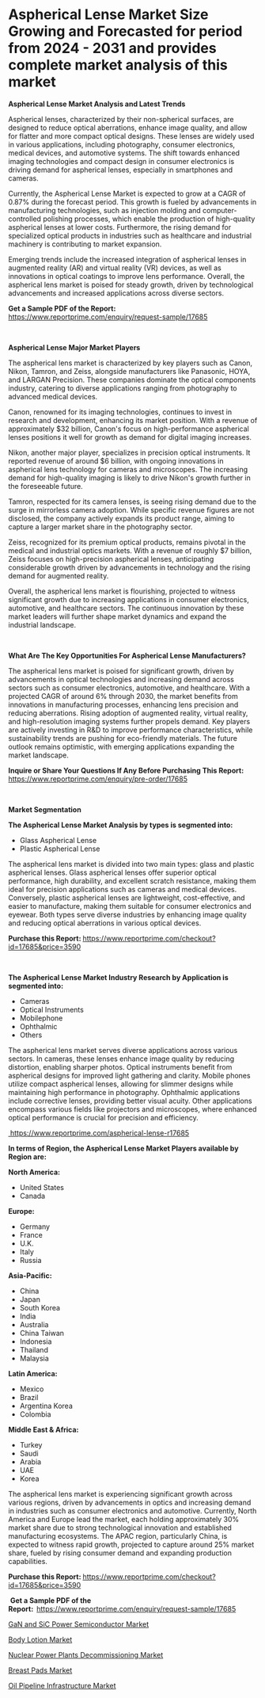 <p><h1>Aspherical Lense Market Size Growing and Forecasted for period from 2024 - 2031 and provides complete market analysis of this market</h1></p><p><strong>Aspherical Lense Market Analysis and Latest Trends</strong></p>
<p><p>Aspherical lenses, characterized by their non-spherical surfaces, are designed to reduce optical aberrations, enhance image quality, and allow for flatter and more compact optical designs. These lenses are widely used in various applications, including photography, consumer electronics, medical devices, and automotive systems. The shift towards enhanced imaging technologies and compact design in consumer electronics is driving demand for aspherical lenses, especially in smartphones and cameras. </p><p>Currently, the Aspherical Lense Market is expected to grow at a CAGR of 0.87% during the forecast period. This growth is fueled by advancements in manufacturing technologies, such as injection molding and computer-controlled polishing processes, which enable the production of high-quality aspherical lenses at lower costs. Furthermore, the rising demand for specialized optical products in industries such as healthcare and industrial machinery is contributing to market expansion. </p><p>Emerging trends include the increased integration of aspherical lenses in augmented reality (AR) and virtual reality (VR) devices, as well as innovations in optical coatings to improve lens performance. Overall, the aspherical lens market is poised for steady growth, driven by technological advancements and increased applications across diverse sectors.</p></p>
<p><strong>Get a Sample PDF of the Report:&nbsp;</strong> <a href="https://www.reportprime.com/enquiry/request-sample/17685?utm_campaign=120&utm_medium=2&utm_source=Github&utm_content=ia&utm_term=19112024&utm_id=aspherical-lense">https://www.reportprime.com/enquiry/request-sample/17685</a></p>
<p>&nbsp;</p>
<p><strong>Aspherical Lense Major Market Players</strong></p>
<p><p>The aspherical lens market is characterized by key players such as Canon, Nikon, Tamron, and Zeiss, alongside manufacturers like Panasonic, HOYA, and LARGAN Precision. These companies dominate the optical components industry, catering to diverse applications ranging from photography to advanced medical devices.</p><p>Canon, renowned for its imaging technologies, continues to invest in research and development, enhancing its market position. With a revenue of approximately $32 billion, Canon's focus on high-performance aspherical lenses positions it well for growth as demand for digital imaging increases.</p><p>Nikon, another major player, specializes in precision optical instruments. It reported revenue of around $6 billion, with ongoing innovations in aspherical lens technology for cameras and microscopes. The increasing demand for high-quality imaging is likely to drive Nikon's growth further in the foreseeable future.</p><p>Tamron, respected for its camera lenses, is seeing rising demand due to the surge in mirrorless camera adoption. While specific revenue figures are not disclosed, the company actively expands its product range, aiming to capture a larger market share in the photography sector.</p><p>Zeiss, recognized for its premium optical products, remains pivotal in the medical and industrial optics markets. With a revenue of roughly $7 billion, Zeiss focuses on high-precision aspherical lenses, anticipating considerable growth driven by advancements in technology and the rising demand for augmented reality.</p><p>Overall, the aspherical lens market is flourishing, projected to witness significant growth due to increasing applications in consumer electronics, automotive, and healthcare sectors. The continuous innovation by these market leaders will further shape market dynamics and expand the industrial landscape.</p></p>
<p>&nbsp;</p>
<p><strong>What Are The Key Opportunities For Aspherical Lense Manufacturers?</strong></p>
<p><p>The aspherical lens market is poised for significant growth, driven by advancements in optical technologies and increasing demand across sectors such as consumer electronics, automotive, and healthcare. With a projected CAGR of around 6% through 2030, the market benefits from innovations in manufacturing processes, enhancing lens precision and reducing aberrations. Rising adoption of augmented reality, virtual reality, and high-resolution imaging systems further propels demand. Key players are actively investing in R&D to improve performance characteristics, while sustainability trends are pushing for eco-friendly materials. The future outlook remains optimistic, with emerging applications expanding the market landscape.</p></p>
<p><strong>Inquire or Share Your Questions If Any Before Purchasing This Report:</strong> <a href="https://www.reportprime.com/enquiry/pre-order/17685?utm_campaign=120&utm_medium=2&utm_source=Github&utm_content=ia&utm_term=19112024&utm_id=aspherical-lense">https://www.reportprime.com/enquiry/pre-order/17685</a></p>
<p>&nbsp;</p>
<p><strong>Market Segmentation</strong></p>
<p><strong>The Aspherical Lense Market Analysis by types is segmented into:</strong></p>
<p><ul><li>Glass Aspherical Lense</li><li>Plastic Aspherical Lense</li></ul></p>
<p><p>The aspherical lens market is divided into two main types: glass and plastic aspherical lenses. Glass aspherical lenses offer superior optical performance, high durability, and excellent scratch resistance, making them ideal for precision applications such as cameras and medical devices. Conversely, plastic aspherical lenses are lightweight, cost-effective, and easier to manufacture, making them suitable for consumer electronics and eyewear. Both types serve diverse industries by enhancing image quality and reducing optical aberrations in various optical devices.</p></p>
<p><strong>Purchase this Report:&nbsp;</strong><a href="https://www.reportprime.com/checkout?id=17685&price=3590&utm_campaign=120&utm_medium=2&utm_source=Github&utm_content=ia&utm_term=19112024&utm_id=aspherical-lense">https://www.reportprime.com/checkout?id=17685&price=3590</a></p>
<p>&nbsp;</p>
<p><strong>The Aspherical Lense Market Industry Research by Application is segmented into:</strong></p>
<p><ul><li>Cameras</li><li>Optical Instruments</li><li>Mobilephone</li><li>Ophthalmic</li><li>Others</li></ul></p>
<p><p>The aspherical lens market serves diverse applications across various sectors. In cameras, these lenses enhance image quality by reducing distortion, enabling sharper photos. Optical instruments benefit from aspherical designs for improved light gathering and clarity. Mobile phones utilize compact aspherical lenses, allowing for slimmer designs while maintaining high performance in photography. Ophthalmic applications include corrective lenses, providing better visual acuity. Other applications encompass various fields like projectors and microscopes, where enhanced optical performance is crucial for precision and efficiency.</p></p>
<p><a href="https://www.reportprime.com/aspherical-lense-r17685?utm_campaign=120&utm_medium=2&utm_source=Github&utm_content=ia&utm_term=19112024&utm_id=aspherical-lense">&nbsp;https://www.reportprime.com/aspherical-lense-r17685</a></p>
<p><strong>In terms of Region, the Aspherical Lense Market Players available by Region are:</strong></p>
<p>
    <p> <strong> North America: </strong>
        <ul>
            <li>United States</li>
            <li>Canada</li>
        </ul>
        </p> 
    <p> <strong> Europe: </strong>
        <ul>
            <li>Germany</li>
            <li>France</li>
            <li>U.K.</li>
            <li>Italy</li>
            <li>Russia</li>
        </ul>
        </p> 
    <p> <strong> Asia-Pacific: </strong>
        <ul>
            <li>China</li>
            <li>Japan</li>
            <li>South Korea</li>
            <li>India</li>
            <li>Australia</li>
            <li>China Taiwan</li>
            <li>Indonesia</li>
            <li>Thailand</li>
            <li>Malaysia</li>
        </ul>
        </p> 
    <p> <strong> Latin America: </strong>
        <ul>
            <li>Mexico</li>
            <li>Brazil</li>
            <li>Argentina Korea</li>
            <li>Colombia</li>
        </ul>
        </p> 
    <p> <strong> Middle East & Africa: </strong>
        <ul>
            <li>Turkey</li>
            <li>Saudi</li>
            <li>Arabia</li>
            <li>UAE</li>
            <li>Korea</li>
        </ul>
    </p>
    </p>
<p><p>The aspherical lens market is experiencing significant growth across various regions, driven by advancements in optics and increasing demand in industries such as consumer electronics and automotive. Currently, North America and Europe lead the market, each holding approximately 30% market share due to strong technological innovation and established manufacturing ecosystems. The APAC region, particularly China, is expected to witness rapid growth, projected to capture around 25% market share, fueled by rising consumer demand and expanding production capabilities.</p></p>
<p><strong>Purchase this Report: </strong><a href="https://www.reportprime.com/checkout?id=17685&price=3590&utm_campaign=120&utm_medium=2&utm_source=Github&utm_content=ia&utm_term=19112024&utm_id=aspherical-lense">https://www.reportprime.com/checkout?id=17685&price=3590</a></p>
<p>&nbsp;<strong>Get a Sample PDF of the Report:&nbsp;&nbsp;</strong><a href="https://www.reportprime.com/enquiry/request-sample/17685?utm_campaign=120&utm_medium=2&utm_source=Github&utm_content=ia&utm_term=19112024&utm_id=aspherical-lense">https://www.reportprime.com/enquiry/request-sample/17685</a></p>
<p><strong></strong></p>
<p><p><a href="https://www.linkedin.com/pulse/gan-sic-power-semiconductor-market-refracting-trends-consumer-ykvjc?utm_campaign=120&utm_medium=2&utm_source=Github&utm_content=ia&utm_term=19112024&utm_id=aspherical-lense">GaN and SiC Power Semiconductor Market</a></p><p><a href="https://github.com/joannesouthgate/Market-Research-Report-List-5/blob/main/body-lotion-market.md?utm_campaign=120&utm_medium=2&utm_source=Github&utm_content=ia&utm_term=19112024&utm_id=aspherical-lense">Body Lotion Market</a></p><p><a href="https://issuu.com/reportprime-2/docs/nuclear-power-plants-decommissionin_1d77af08aa27d0?utm_campaign=120&utm_medium=2&utm_source=Github&utm_content=ia&utm_term=19112024&utm_id=aspherical-lense">Nuclear Power Plants Decommissioning Market</a></p><p><a href="https://github.com/sofayahoo2023/Market-Research-Report-List-6/blob/main/breast-pads-market.md?utm_campaign=120&utm_medium=2&utm_source=Github&utm_content=ia&utm_term=19112024&utm_id=aspherical-lense">Breast Pads Market</a></p><p><a href="https://www.linkedin.com/pulse/investment-opportunities-oil-pipeline-infrastructure-sector-ye07f?utm_campaign=120&utm_medium=2&utm_source=Github&utm_content=ia&utm_term=19112024&utm_id=aspherical-lense">Oil Pipeline Infrastructure Market</a></p></p>